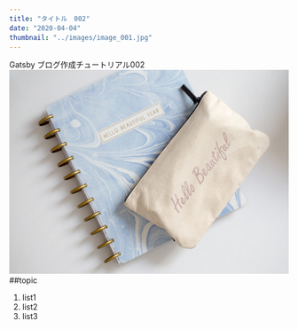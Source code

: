 ```yaml
---
title: "タイトル　002"
date: "2020-04-04"
thumbnail: "../images/image_001.jpg"
---
```


Gatsby ブログ作成チュートリアル002
![Sample](../images/image_001.jpg)
##topic

1. list1
2. list2
3. list3